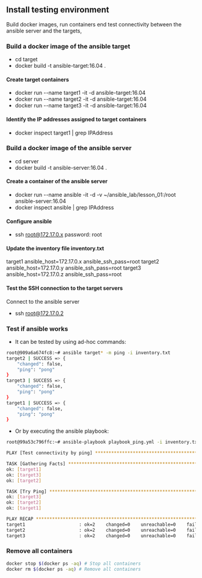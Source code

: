 ## Install testing environment

Build docker images, run containers end test connectivity between the ansible server and the targets,

### Build a docker image of the ansible target
- cd target
- docker build -t ansible-target:16.04 .

#### Create target containers
- docker run --name target1 -it -d ansible-target:16.04
- docker run --name target2 -it -d ansible-target:16.04
- docker run --name target3 -it -d ansible-target:16.04

#### Identify the IP addresses assigned to target containers
- docker inspect target1 | grep IPAddress

### Build a docker image of the ansible server
- cd server
- docker build -t ansible-server:16.04 .
 
#### Create a container of the ansible server
- docker run --name ansible -it -d -v ~/ansible_lab/lesson_01:/root ansible-server:16.04
- docker inspect ansible | grep IPAddress

#### Configure ansible
- ssh root@172.17.0.x
password: root

#### Update the inventory file inventory.txt
target1 ansible_host=172.17.0.x ansible_ssh_pass=root
target2 ansible_host=172.17.0.y ansible_ssh_pass=root
target3 ansible_host=172.17.0.z ansible_ssh_pass=root

#### Test the SSH connection to the target servers
Connect to the ansible server
- ssh root@172.17.0.2

### Test if ansible works

- It can be tested by using ad-hoc commands:
```sh
root@909a6a674fc8:~# ansible target* -m ping -i inventory.txt
target2 | SUCCESS => {
    "changed": false,
    "ping": "pong"
}
target3 | SUCCESS => {
    "changed": false,
    "ping": "pong"
}
target1 | SUCCESS => {
    "changed": false,
    "ping": "pong"
}
```

- Or by executing the ansible playbook:
```sh
root@99a53c796ffc:~# ansible-playbook playbook_ping.yml -i inventory.txt

PLAY [Test connectivity by ping] ***************************************************************************************************************************************************************************

TASK [Gathering Facts] *************************************************************************************************************************************************************************************
ok: [target1]
ok: [target3]
ok: [target2]

TASK [Try Ping] ********************************************************************************************************************************************************************************************
ok: [target3]
ok: [target2]
ok: [target1]

PLAY RECAP *************************************************************************************************************************************************************************************************
target1                    : ok=2    changed=0    unreachable=0    failed=0
target2                    : ok=2    changed=0    unreachable=0    failed=0
target3                    : ok=2    changed=0    unreachable=0    failed=0

```

### Remove all containers
```sh
docker stop $(docker ps -aq) # Stop all containers
docker rm $(docker ps -aq) # Remove all containers
```